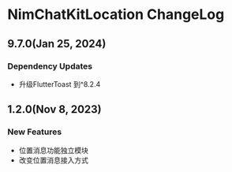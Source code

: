 # NimChatKitLocation ChangeLog

## 9.7.0(Jan 25, 2024)
### Dependency Updates
* 升级FlutterToast 到^8.2.4

## 1.2.0(Nov 8, 2023)
### New Features
* 位置消息功能独立模块
* 改变位置消息接入方式
